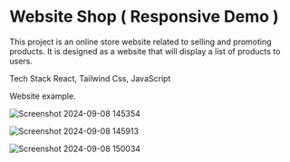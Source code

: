 # Website Shop ( Responsive Demo )
This project is an online store website related to selling and promoting products. It is designed as a website that will display a list of products to users.

Tech Stack
React, Tailwind Css, JavaScript

Website example.

![Screenshot 2024-09-08 145354](https://github.com/user-attachments/assets/da724f7f-a6fb-4873-8b07-9fc879198b98)

![Screenshot 2024-09-08 145913](https://github.com/user-attachments/assets/10586334-4733-401c-bb6a-9a373c5826c2)

![Screenshot 2024-09-08 150034](https://github.com/user-attachments/assets/8c1c5154-611b-45ba-ac41-b3c4c391c1c8)
